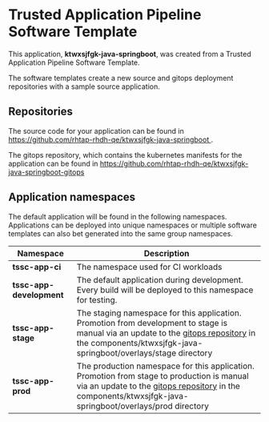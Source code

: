 # Trusted Application Pipeline Software Template

This application, **ktwxsjfgk-java-springboot**, was created from a Trusted Application Pipeline Software Template.

The software templates create a new source and gitops deployment repositories with a sample source application. 

## Repositories

The source code for your application can be found in [https://github.com/rhtap-rhdh-qe/ktwxsjfgk-java-springboot ](https://github.com/rhtap-rhdh-qe/ktwxsjfgk-java-springboot ).
 
The gitops repository, which contains the kubernetes manifests for the application can be found in 
[https://github.com/rhtap-rhdh-qe/ktwxsjfgk-java-springboot-gitops ](https://github.com/rhtap-rhdh-qe/ktwxsjfgk-java-springboot-gitops ) 

## Application namespaces 

The default application will be found in the following namespaces. Applications can be deployed into unique namespaces or multiple software templates can also bet generated into the same group namespaces.  

|  Namespace   |  Description   |  
| -------- | -------- |
| **tssc-app-ci** | The namespace used for CI workloads |
| **tssc-app-development** | The default application during development. Every build will be deployed to this namespace for testing. |
| **tssc-app-stage** | The staging namespace for this application. Promotion from development to stage is manual via an update to the [gitops repository](https://github.com/rhtap-rhdh-qe/ktwxsjfgk-java-springboot-gitops ) in the components/ktwxsjfgk-java-springboot/overlays/stage directory |
| **tssc-app-prod** | The production namespace for this application. Promotion from stage to production is manual via an update to the [gitops repository](https://github.com/rhtap-rhdh-qe/ktwxsjfgk-java-springboot-gitops ) in the components/ktwxsjfgk-java-springboot/overlays/prod directory |